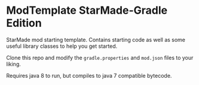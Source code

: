 # ModTemplate StarMade-Gradle Edition
StarMade mod starting template. Contains starting code as well as some useful library classes to help you get started.

Clone this repo and modify the `gradle.properties` and `mod.json` files to your liking.

Requires java 8 to run, but compiles to java 7 compatible bytecode.

